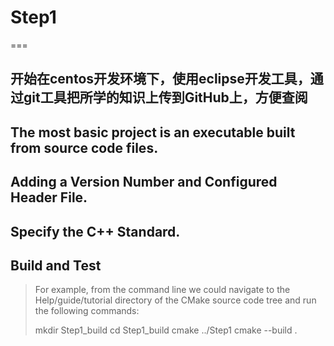 # Step1
===

开始在centos开发环境下，使用eclipse开发工具，通过git工具把所学的知识上传到GitHub上，方便查阅
--------

## The most basic project is an executable built from source code files.
## Adding a Version Number and Configured Header File.
## Specify the C++ Standard.
## Build and Test
>For example, from the command line we could navigate to the Help/guide/tutorial directory of the CMake source code tree and run the following commands:
>
>mkdir Step1_build
>cd Step1_build
>cmake ../Step1
>cmake --build . 
